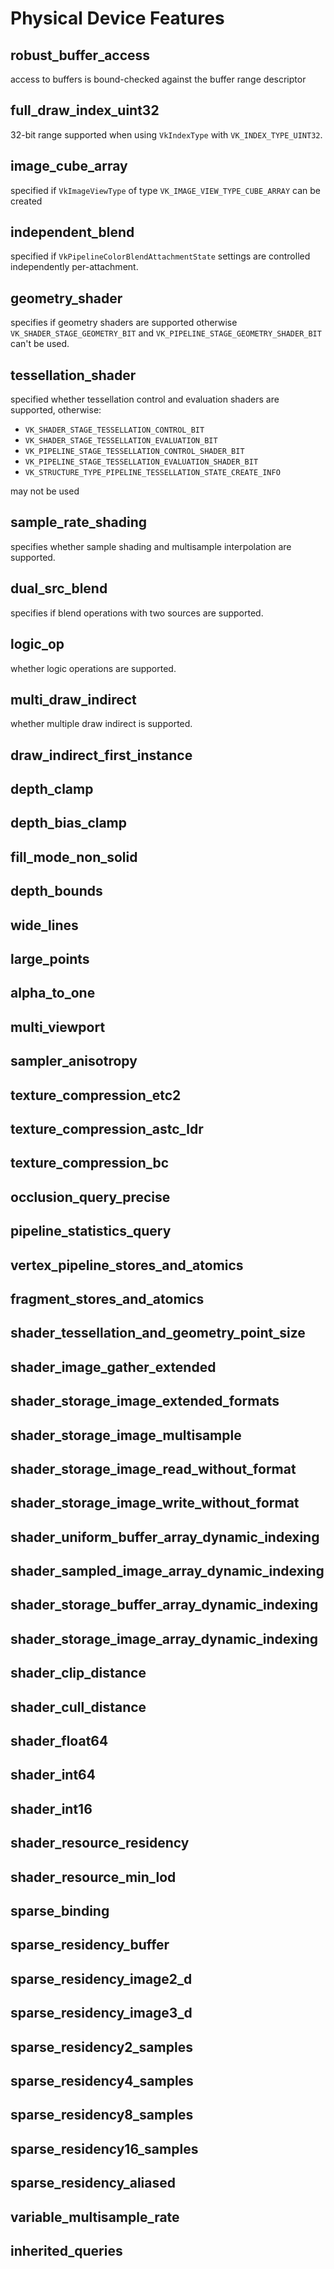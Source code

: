 # Physical Device Features

## robust_buffer_access

access to buffers is bound-checked against the buffer range descriptor

## full_draw_index_uint32

32-bit range supported when using `VkIndexType` with `VK_INDEX_TYPE_UINT32`.

## image_cube_array

specified if `VkImageViewType` of type `VK_IMAGE_VIEW_TYPE_CUBE_ARRAY` can be
created

## independent_blend

specified if `VkPipelineColorBlendAttachmentState` settings are controlled
independently per-attachment.

## geometry_shader

specifies if geometry shaders are supported otherwise
`VK_SHADER_STAGE_GEOMETRY_BIT` and `VK_PIPELINE_STAGE_GEOMETRY_SHADER_BIT` can't
be used.

## tessellation_shader

specified whether tessellation control and evaluation shaders are supported,
otherwise:

- `VK_SHADER_STAGE_TESSELLATION_CONTROL_BIT`
- `VK_SHADER_STAGE_TESSELLATION_EVALUATION_BIT`
- `VK_PIPELINE_STAGE_TESSELLATION_CONTROL_SHADER_BIT`
- `VK_PIPELINE_STAGE_TESSELLATION_EVALUATION_SHADER_BIT`
- `VK_STRUCTURE_TYPE_PIPELINE_TESSELLATION_STATE_CREATE_INFO`

may not be used

## sample_rate_shading

specifies whether sample shading and multisample interpolation are supported.

## dual_src_blend

specifies if blend operations with two sources are supported.

## logic_op

whether logic operations are supported.

## multi_draw_indirect

whether multiple draw indirect is supported.

## draw_indirect_first_instance

## depth_clamp

## depth_bias_clamp

## fill_mode_non_solid

## depth_bounds

## wide_lines

## large_points

## alpha_to_one

## multi_viewport

## sampler_anisotropy

## texture_compression_etc2

## texture_compression_astc_ldr

## texture_compression_bc

## occlusion_query_precise

## pipeline_statistics_query

## vertex_pipeline_stores_and_atomics

## fragment_stores_and_atomics

## shader_tessellation_and_geometry_point_size

## shader_image_gather_extended

## shader_storage_image_extended_formats

## shader_storage_image_multisample

## shader_storage_image_read_without_format

## shader_storage_image_write_without_format

## shader_uniform_buffer_array_dynamic_indexing

## shader_sampled_image_array_dynamic_indexing

## shader_storage_buffer_array_dynamic_indexing

## shader_storage_image_array_dynamic_indexing

## shader_clip_distance

## shader_cull_distance

## shader_float64

## shader_int64

## shader_int16

## shader_resource_residency

## shader_resource_min_lod

## sparse_binding

## sparse_residency_buffer

## sparse_residency_image2_d

## sparse_residency_image3_d

## sparse_residency2_samples

## sparse_residency4_samples

## sparse_residency8_samples

## sparse_residency16_samples

## sparse_residency_aliased

## variable_multisample_rate

## inherited_queries
